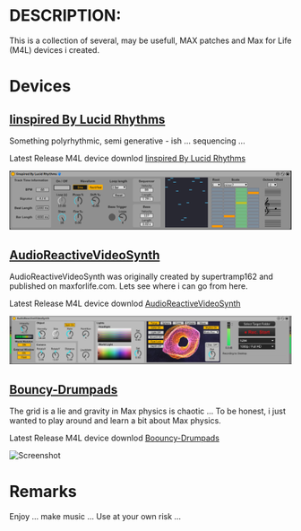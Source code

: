 # DESCRIPTION:

This is a collection of several, may be usefull, MAX patches and Max for Life (M4L) devices i created.

# Devices

## [Iinspired By Lucid Rhythms](<./M4L-Devices/Iinspired By Lucid Rhythms/>)

Something polyrhythmic, semi generative - ish ... sequencing ... 

Latest Release M4L device downlod [Iinspired By Lucid Rhythms](<https://github.com/th-m-vogel/Max-Patches/raw/main/M4L-Devices/Iinspired By Lucid Rhythms/Iinspired By Lucid Rhythms.amxd> "Download")

![Screenshot](<./M4L-Devices/Iinspired By Lucid Rhythms/Device-Screenshot.png>)

## [AudioReactiveVideoSynth](./M4L-Devices/AudioReactiveVideoSynth/)

AudioReactiveVideoSynth was originally created by supertramp162 and published on maxforlife.com. Lets see where i can go from here.

Latest Release M4L device downlod [AudioReactiveVideoSynth](https://github.com/th-m-vogel/Max-Patches/raw/main/M4L-Devices/AudioReactiveVideoSynth/AudioReactiveVideoSynth.amxd "Download")

![Screenshot](<./M4L-Devices/AudioReactiveVideoSynth/Device-Screenshot.png>)

## [Bouncy-Drumpads](./M4L-Devices/Bouncy-Drumpads/)

The grid is a lie and gravity in Max physics is chaotic ... To be honest, i just wanted to play around and learn a bit about Max physics.

Latest Release M4L device downlod [Boouncy-Drumpads](https://github.com/th-m-vogel/Max-Patches/raw/main/M4L-Devices/Boouncy-Drumpads/Boouncy-Drumpads.amxd "Download")

![Screenshot](<./M4L-Devices/Boouncy-Drumpads/Device-Screenshot.png>)

# Remarks

Enjoy ... make music ... Use at your own risk ... 

